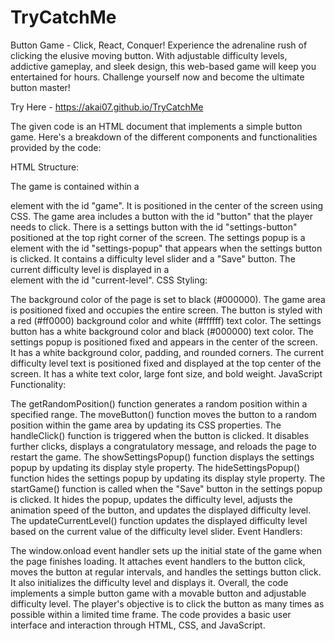 # TryCatchMe
Button Game - Click, React, Conquer! Experience the adrenaline rush of clicking the elusive moving button. With adjustable difficulty levels, addictive gameplay, and sleek design, this web-based game will keep you entertained for hours. Challenge yourself now and become the ultimate button master!


Try Here - https://akai07.github.io/TryCatchMe


The given code is an HTML document that implements a simple button game. Here's a breakdown of the different components and functionalities provided by the code:

HTML Structure:

The game is contained within a <div> element with the id "game". It is positioned in the center of the screen using CSS.
The game area includes a button with the id "button" that the player needs to click.
There is a settings button with the id "settings-button" positioned at the top right corner of the screen.
The settings popup is a <div> element with the id "settings-popup" that appears when the settings button is clicked. It contains a difficulty level slider and a "Save" button.
The current difficulty level is displayed in a <div> element with the id "current-level".
CSS Styling:

The background color of the page is set to black (#000000).
The game area is positioned fixed and occupies the entire screen.
The button is styled with a red (#ff0000) background color and white (#ffffff) text color.
The settings button has a white background color and black (#000000) text color.
The settings popup is positioned fixed and appears in the center of the screen. It has a white background color, padding, and rounded corners.
The current difficulty level text is positioned fixed and displayed at the top center of the screen. It has a white text color, large font size, and bold weight.
JavaScript Functionality:

The getRandomPosition() function generates a random position within a specified range.
The moveButton() function moves the button to a random position within the game area by updating its CSS properties.
The handleClick() function is triggered when the button is clicked. It disables further clicks, displays a congratulatory message, and reloads the page to restart the game.
The showSettingsPopup() function displays the settings popup by updating its display style property.
The hideSettingsPopup() function hides the settings popup by updating its display style property.
The startGame() function is called when the "Save" button in the settings popup is clicked. It hides the popup, updates the difficulty level, adjusts the animation speed of the button, and updates the displayed difficulty level.
The updateCurrentLevel() function updates the displayed difficulty level based on the current value of the difficulty level slider.
Event Handlers:

The window.onload event handler sets up the initial state of the game when the page finishes loading. It attaches event handlers to the button click, moves the button at regular intervals, and handles the settings button click. It also initializes the difficulty level and displays it.
Overall, the code implements a simple button game with a movable button and adjustable difficulty level. The player's objective is to click the button as many times as possible within a limited time frame. The code provides a basic user interface and interaction through HTML, CSS, and JavaScript.
